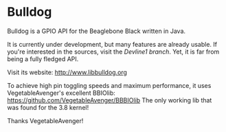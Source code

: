 Bulldog
=======

Bulldog is a GPIO API for the Beaglebone Black written in Java.

It is currently under development, but many features are already usable. If you're interested in the sources, visit the *Devline1 branch*. Yet, it is far from being a fully fledged API.

Visit its website: http://www.libbulldog.org

To achieve high pin toggling speeds and maximum performance, it uses VegetableAvenger's excellent BBIOlib: https://github.com/VegetableAvenger/BBBIOlib The only working lib that was found for the 3.8 kernel!

Thanks VegetableAvenger!
